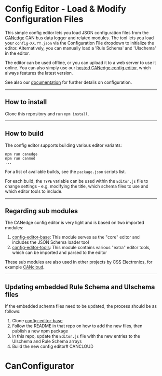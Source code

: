 # Config Editor - Load & Modify Configuration Files

This simple config editor lets you load JSON configuration files from the [CANedge](https://www.csselectronics.com/) CAN bus data logger and related modules. The tool lets you load your `config-XX.YY.json` via the Configuration File dropdown to initialize the editor. Alternatively, you can manually load a 'Rule Schema' and 'UIschema' in the editor.

The editor can be used offline, or you can upload it to a web server to use it online. You can also simply use our [hosted CANedge config editor](https://canlogger.csselectronics.com/simple-editor/#/), which always features the latest version.

See also our [documentation](https://www.csselectronics.com/screen/page/can-logger-resources) for further details on configuration. 

----

## How to install
Clone this repository and run `npm install`. 

----

## How to build
The config editor supports building various editor variants:
```
npm run canedge 
npm run canmod 
...
```

For a list of available builds, see the `package.json` scripts list. 

For each build, the `TYPE` variable can be used within the `Editor.js` file to change settings - e.g. modifying the title, which schema files to use and which editor tools to include.

----

## Regarding sub modules
The CANedge config editor is very light and is based on two imported modules: 

1. [config-editor-base](https://github.com/CSS-Electronics/config-editor-base): This module serves as the "core" editor and includes the JSON Schema loader tool
2. [config-editor-tools](https://github.com/CSS-Electronics/config-editor-tools): This module contains various "extra" editor tools, which can be imported and parsed to the editor

These sub modules are also used in other projects by CSS Electronics, for example [CANcloud](https://github.com/CSS-Electronics/cancloud).

----

## Updating embedded Rule Schema and UIschema files
If the embedded schema files need to be updated, the process should be as follows:
1. Clone [config-editor-base](https://github.com/CSS-Electronics/config-editor-base)
2. Follow the README in that repo on how to add the new files, then publish a new npm package 
3. In this repo, update the `Editor.js` file with the new entries to the UIschema and Rule Schema arrays
4. Build the new config editor# CANCLOUD
# CanConfigurator
